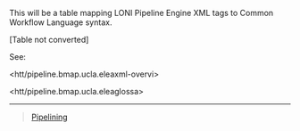 

This will be a table mapping LONI Pipeline Engine XML tags to Common Workflow Language syntax.

[Table not converted]

See:

<htt/pipeline.bmap.ucla.eleaxml-overvi>

<htt/pipeline.bmap.ucla.eleaglossa>

* * * * *

> [Pipelining](Pipelining)
